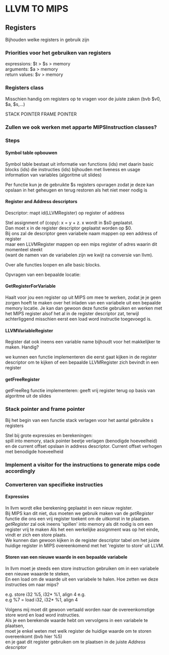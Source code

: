 # LLVM TO MIPS

## Registers

Bijhouden welke registers in gebruik zijn

### Priorities voor het gebruiken van registers

expressions: $t > $s > memory<br>
arguments: $a > memory<br>
return values: $v > memory<br>

### Registers class

Misschien handig om registers op te vragen voor de juiste zaken (bvb $v0, $a, $s,...)

STACK POINTER FRAME POINTER

### Zullen we ook werken met apparte MIPSInstruction classes?

### Steps

#### Symbol table opbouwen

Symbol table bestaat uit informatie van functions (ids) met daarin basic blocks (ids)
die instructies (ids) bijhouden met liveness en usage information van variables (algoritme uit slides)

Per functie kun je de gebruikte $s registers opvragen zodat je deze kan opslaan in het geheugen en terug restoren als
het niet meer nodig is

#### Register and Address descriptors

Descriptor: mapt id(LLVMRegister) op register of address

Stel assignment of (copy): x = y + z. x wordt in $s0 geplaatst.<br>
Dan moet x in de register descriptor geplaatst worden op $0.<br>
Bij ons zal de descriptor geen variabele naam mappen op een address of register<br>
maar een LLVMRegister mappen op een mips register of adres waarin dit momenteel steekt<br>
(want de namen van de variabelen zijn we kwijt na conversie van llvm).

Over alle functies loopen en alle basic blocks.

Opvragen van een bepaalde locatie:

#### GetRegisterForVariable

Haalt voor jou een register op uit MIPS om mee te werken, zodat je je geen zorgen hoeft te maken over het inladen van
een variabele uit een bepaalde memory locatie. Je kan dan gewoon deze functie gebruiken en werken met het MIPS register
alsof het al in de register descriptor zat, terwijl achterliggend misschien eerst een load word instructie toegevoegd
is.

#### LLVMVariableRegister

Register dat ook ineens een variable name bijhoudt voor het makkelijker te maken. Handig?

we kunnen een functie implementeren die eerst gaat kijken in de register descriptor om te kijken of een bepaalde
LLVMRegister zich bevindt in een register

#### getFreeRegister

getFreeReg functie implementeren: geeft vrij register terug op basis van algoritme uit de slides

### Stack pointer and frame pointer

Bij het begin van een functie stack verlagen voor het aantal gebruikte s registers

Stel bij grote expressies en berekeningen: <br>
spill into memory, stack pointer beetje verlagen (benodigde hoeveelheid)<br>
en de current offset opslaan in address descriptor. Current offset verhogen met benodigde hoeveelheid

### Implement a visitor for the instructions to generate mips code accordingly

### Converteren van specifieke instructies

#### Expressies

In llvm wordt elke berekening geplaatst in een nieuw register.<br>
Bij MIPS kan dit niet, dus moeten we gebruik maken van de <i>getRegister</i>
functie die ons een vrij register toekent om de uitkomst in te plaatsen.<br>
<i>getRegister</i> zal ook ineens 'spillen' into memory als dit nodig is om een register vrij te maken Als het een
werkelijke assignment was op het einde, vindt er zich een store plaats.<br>
We kunnen dan gewoon kijken in de register descriptor tabel om het juiste huidige register in MIPS overeenkomend met
het 'register to store' uit LLVM.

#### Storen van een nieuwe waarde in een bepaalde variabele

In llvm moet je steeds een store instruction gebruiken om in een variabele een nieuwe waaarde te steken,<br>
En een load om de waarde uit een variabele te halen. Hoe zetten we deze instructies om naar mips?

e.g. store i32 %5, i32* %1, align 4 e.g.<br>
e.g %7 = load i32, i32* %1, align 4<br>

Volgens mij moet dit gewoon vertaald worden naar de overeenkomstige store word en load word instructies.<br>
Als je een berekende waarde hebt om vervolgens in een variabele te plaatsen,<br>
moet je enkel weten met welk register de huidige waarde om te storen overeenkomt (bvb hier %5)<br>
en je gaat dit register gebruiken om te plaatsen in de juiste <i>Address descriptor</i>